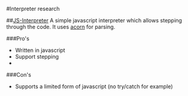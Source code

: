 #Interpreter research

##[JS-Interpreter](https://neil.fraser.name/software/JS-Interpreter/)
A simple javascript interpreter which allows stepping through the code. It uses [acorn](https://github.com/marijnh/acorn) for parsing. 

###Pro's
* Written in javascript
* Support stepping
* 

###Con's
* Supports a limited form of javascript (no try/catch for example)
